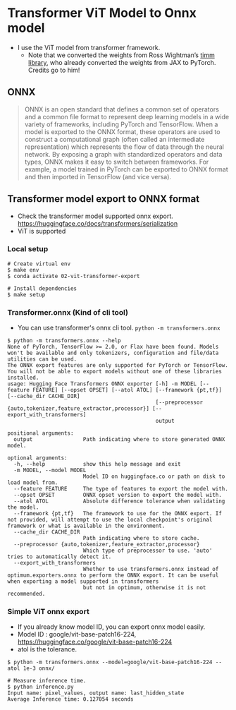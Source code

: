 # Transformer ViT Model to Onnx model
- I use the ViT model from transformer framework.
    - Note that we converted the weights from Ross Wightman’s [timm library](https://github.com/huggingface/pytorch-image-models), who already converted the weights from JAX to PyTorch. Credits go to him!

## ONNX
> ONNX is an open standard that defines a common set of operators and a common file format to represent deep learning models in a wide variety of frameworks, including PyTorch and TensorFlow.
> When a model is exported to the ONNX format, these operators are used to construct a computational graph (often called an intermediate representation) which represents the flow of data through the neural network.
> By exposing a graph with standardized operators and data types, ONNX makes it easy to switch between frameworks. 
> For example, a model trained in PyTorch can be exported to ONNX format and then imported in TensorFlow (and vice versa).

## Transformer model export to ONNX format
- Check the transformer model supported onnx export. https://huggingface.co/docs/transformers/serialization
- ViT is supported

### Local setup
```
# Create virtual env
$ make env
$ conda activate 02-vit-transformer-export

# Install dependencies
$ make setup
```

### Transformer.onnx (Kind of cli tool)
- You can use transformer's onnx cli tool. `python -m transformers.onnx`
```
$ python -m transformers.onnx --help
None of PyTorch, TensorFlow >= 2.0, or Flax have been found. Models won't be available and only tokenizers, configuration and file/data utilities can be used.
The ONNX export features are only supported for PyTorch or TensorFlow. You will not be able to export models without one of these libraries installed.
usage: Hugging Face Transformers ONNX exporter [-h] -m MODEL [--feature FEATURE] [--opset OPSET] [--atol ATOL] [--framework {pt,tf}] [--cache_dir CACHE_DIR]
                                               [--preprocessor {auto,tokenizer,feature_extractor,processor}] [--export_with_transformers]
                                               output

positional arguments:
  output                Path indicating where to store generated ONNX model.

optional arguments:
  -h, --help            show this help message and exit
  -m MODEL, --model MODEL
                        Model ID on huggingface.co or path on disk to load model from.
  --feature FEATURE     The type of features to export the model with.
  --opset OPSET         ONNX opset version to export the model with.
  --atol ATOL           Absolute difference tolerance when validating the model.
  --framework {pt,tf}   The framework to use for the ONNX export. If not provided, will attempt to use the local checkpoint's original framework or what is available in the environment.
  --cache_dir CACHE_DIR
                        Path indicating where to store cache.
  --preprocessor {auto,tokenizer,feature_extractor,processor}
                        Which type of preprocessor to use. 'auto' tries to automatically detect it.
  --export_with_transformers
                        Whether to use transformers.onnx instead of optimum.exporters.onnx to perform the ONNX export. It can be useful when exporting a model supported in transformers
                        but not in optimum, otherwise it is not recommended.
```
### Simple ViT onnx export 
- If you already know model ID, you can export onnx model easily.
- Model ID : google/vit-base-patch16-224, https://huggingface.co/google/vit-base-patch16-224
- atol is the tolerance. 
```
$ python -m transformers.onnx --model=google/vit-base-patch16-224 --atol 1e-3 onnx/

# Measure inference time.
$ python inference.py 
Input name: pixel_values, output name: last_hidden_state
Average Inference time: 0.127054 seconds
```
